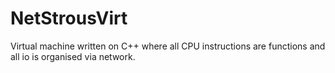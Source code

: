 # NetStrousVirt
Virtual machine written on C++ where all CPU instructions are functions and all io is organised via network.
